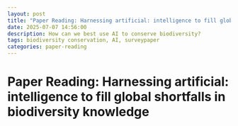 ```yaml
---
layout: post
title: "Paper Reading: Harnessing artificial: intelligence to fill global shortfalls in biodiversity knowledge"
date: 2025-07-07 14:56:00
description: How can we best use AI to conserve biodiversity?
tags: biodiversity conservation, AI, surveypaper
categories: paper-reading
---
```


# Paper Reading: Harnessing artificial: intelligence to fill global shortfalls in biodiversity knowledge